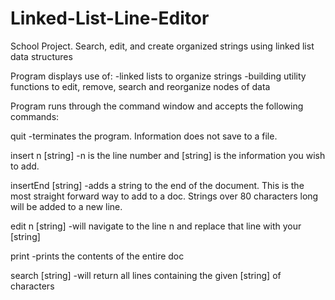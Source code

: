 # Linked-List-Line-Editor
School Project. Search, edit, and create organized strings using linked list data structures

Program displays use of:
-linked lists to organize strings
-building utility functions to edit, remove, search and reorganize nodes of data


Program runs through the command window and accepts the following commands:

quit
-terminates the program. Information does not save to a file.

insert n [string]
-n is the line number and [string] is the information you wish to add.

insertEnd [string]
-adds a string to the end of the document. This is the most straight forward way to add to a doc. Strings over 80 characters long will be added to a new line.

edit n [string]
-will navigate to the line n and replace that line with your [string]

print
-prints the contents of the entire doc

search [string]
-will return all lines containing the given [string] of characters
